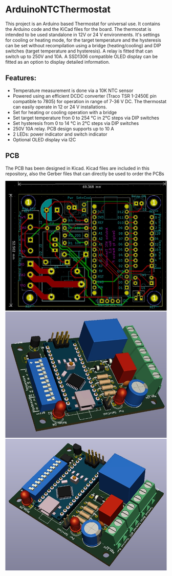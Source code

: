 # ArduinoNTCThermostat
This project is an Arduino based Thermostat for universal use. It contains the Arduino code and the KiCad files for the board.
The thermostat is intended to be used standalone in 12V or 24 V environments. It's settings for cooling or heating mode, for the target temperature and the hysteresis can be set without recompilation using a bridge (heating/cooling) and DIP switches (target temperature and hysteresis). A relay is fitted that can switch up to 250V and 10A.
A SSD1306 compatible OLED display can be fitted as an option to display detailed information.

## Features:
- Temperature measurement is done via a 10K NTC sensor
- Powered using an efficient DCDC converter (Traco TSR 1-2450E pin compatible to 7805) for operation in range of 7-36 V DC. The thermostat can easily operate in 12 or 24 V installations.
- Set for heating or cooling operation with a bridge
- Set target temperature fron 0 to 254 °C in 2°C steps via DIP switches
- Set hysteresis from 0 to 14 °C in 2°C steps via DIP switches
- 250V 10A relay. PCB design supports up to 10 A
- 2 LEDs: power indicator and switch indicator
- Optional OLED display via I2C

## PCB
The PCB has been designed in Kicad. Kicad files are included in this repository, also the Gerber files that can directly be used to order the PCBs

![PCB](https://github.com/88markus88/ArduinoNTCThermostat/blob/main/Pictures/ArduinoNTCThermostat%20V0.2%20PCB.jpg)
![PCB](https://github.com/88markus88/ArduinoNTCThermostat/blob/main/Pictures/ArduinoNTCThermostat%20V0.2%203D-1.jpg)
![PCB](https://github.com/88markus88/ArduinoNTCThermostat/blob/main/Pictures/ArduinoNTCThermostat%20V0.2%203D-2.jpg)
